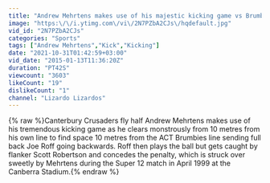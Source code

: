 ```yaml
---
title: "Andrew Mehrtens makes use of his majestic kicking game vs Brumbies 1999"
image: "https:\/\/i.ytimg.com\/vi\/2N7PZbA2CJs\/hqdefault.jpg"
vid_id: "2N7PZbA2CJs"
categories: "Sports"
tags: ["Andrew Mehrtens","Kick","Kicking"]
date: "2021-10-31T01:42:59+03:00"
vid_date: "2015-01-13T11:36:20Z"
duration: "PT42S"
viewcount: "3603"
likeCount: "19"
dislikeCount: "1"
channel: "Lizardo Lizardos"
---
```

{% raw %}Canterbury Crusaders fly half Andrew Mehrtens makes use of his tremendous kicking game as he clears monstrously from 10 metres from his own line to find space 10 metres from the ACT Brumbies line sending full back Joe Roff going backwards. Roff then plays the ball but gets caught by flanker Scott Robertson and concedes the penalty, which is struck over sweetly by Mehrtens during the Super 12 match in April 1999 at the Canberra Stadium.{% endraw %}
